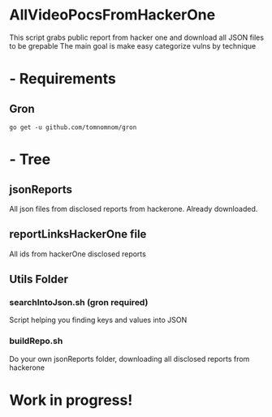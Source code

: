 # AllVideoPocsFromHackerOne

This script grabs public report from hacker one and download all JSON files to be grepable
The main goal is make easy categorize vulns by technique

# - Requirements
## Gron
```
go get -u github.com/tomnomnom/gron
```
# - Tree
## jsonReports
All json files from disclosed reports from hackerone. Already downloaded.
## reportLinksHackerOne file  
All ids from hackerOne disclosed reports
## Utils Folder
### searchIntoJson.sh (gron required)
Script helping you finding keys and values into JSON
### buildRepo.sh
Do your own jsonReports folder, downloading all disclosed reports from hackerone 

# Work in progress!

